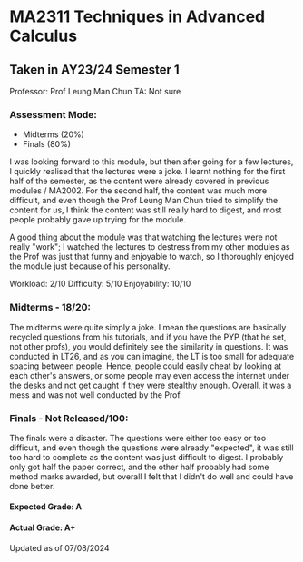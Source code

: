 # MA2311 Techniques in Advanced Calculus
## Taken in AY23/24 Semester 1

Professor: Prof Leung Man Chun
TA: Not sure

### Assessment Mode:
- Midterms (20%)
- Finals (80%)

I was looking forward to this module, but then after going for a few lectures, I quickly realised that the lectures were a joke. I learnt nothing for the first half of the semester, as the content were already covered in previous modules / MA2002. For the second half, the content was much more difficult, and even though the Prof Leung Man Chun tried to simplify the content for us, I think the content was still really hard to digest, and most people probably gave up trying for the module.

A good thing about the module was that watching the lectures were not really "work"; I watched the lectures to destress from my other modules as the Prof was just that funny and enjoyable to watch, so I thoroughly enjoyed the module just because of his personality.

Workload: 2/10
Difficulty: 5/10
Enjoyability: 10/10

### Midterms - 18/20:
The midterms were quite simply a joke. I mean the questions are basically recycled questions from his tutorials, and if you have the PYP (that he set, not other profs), you would definitely see the similarity in questions. It was conducted in LT26, and as you can imagine, the LT is too small for adequate spacing between people. Hence, people could easily cheat by looking at each other's answers, or some people may even access the internet under the desks and not get caught if they were stealthy enough. Overall, it was a mess and was not well conducted by the Prof.

### Finals - Not Released/100:
The finals were a disaster. The questions were either too easy or too difficult, and even though the questions were already "expected", it was still too hard to complete as the content was just difficult to digest. I probably only got half the paper correct, and the other half probably had some method marks awarded, but overall I felt that I didn't do well and could have done better.

#### Expected Grade: A
#### Actual Grade: A+

Updated as of 07/08/2024
